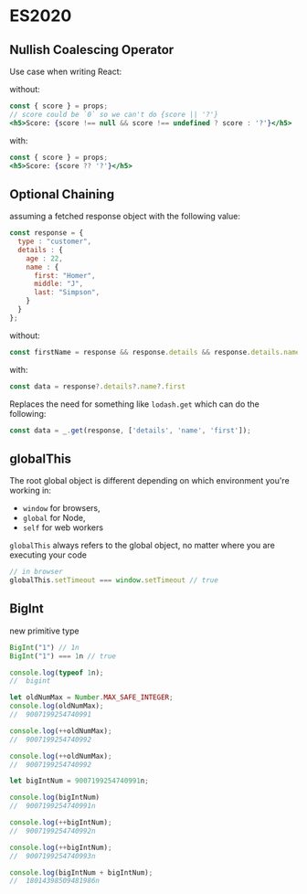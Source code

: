 # ES2020

## Nullish Coalescing Operator

Use case when writing React:

without:

```jsx
const { score } = props;
// score could be `0` so we can't do {score || '?'}
<h5>Score: {score !== null && score !== undefined ? score : '?'}</h5>
```

with:

```jsx
const { score } = props;
<h5>Score: {score ?? '?'}</h5>
```

## Optional Chaining

assuming a fetched response object with the following value:

```js
const response = {
  type : "customer",
  details : {
    age : 22,
    name : {
      first: "Homer",
      middle: "J",
      last: "Simpson",
    }
  }
};
```

without:

```js
const firstName = response && response.details && response.details.name && response.details.name.first
```

with:

```js
const data = response?.details?.name?.first
```

Replaces the need for something like `lodash.get` which can do the following:

```js
const data = _.get(response, ['details', 'name', 'first']);
```

## globalThis

The root global object is different depending on which environment you're working in:

- `window` for browsers,
- `global` for Node,
- `self` for web workers

`globalThis` always refers to the global object, no matter where you are executing your code

```js
// in browser
globalThis.setTimeout === window.setTimeout // true
```

## BigInt

new primitive type

```js
BigInt("1") // 1n
BigInt("1") === 1n // true

console.log(typeof 1n);
//  bigint

let oldNumMax = Number.MAX_SAFE_INTEGER;
console.log(oldNumMax);
//  9007199254740991

console.log(++oldNumMax);
//  9007199254740992

console.log(++oldNumMax);
//  9007199254740992

let bigIntNum = 9007199254740991n;

console.log(bigIntNum)
//  9007199254740991n

console.log(++bigIntNum);
//  9007199254740992n

console.log(++bigIntNum);
//  9007199254740993n

console.log(bigIntNum + bigIntNum);
//  18014398509481986n
```
